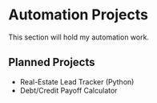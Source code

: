 # Automation Projects

This section will hold my automation work.  

## Planned Projects
- Real-Estate Lead Tracker (Python)
- Debt/Credit Payoff Calculator
